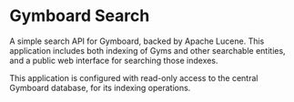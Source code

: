 # Gymboard Search

A simple search API for Gymboard, backed by Apache Lucene. This application includes both indexing of Gyms and other searchable entities, and a public web interface for searching those indexes.

This application is configured with read-only access to the central Gymboard database, for its indexing operations.
